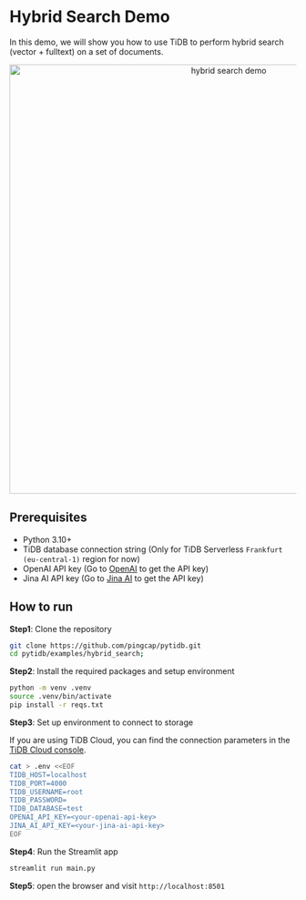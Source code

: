 # Hybrid Search Demo

In this demo, we will show you how to use TiDB to perform hybrid search (vector + fulltext) on a set of documents.

<p align="center">
    <img src="https://github.com/user-attachments/assets/4626e8c4-9ff9-45c9-b744-d649f41347db" alt="hybrid search demo" width="754"/>
</p>

## Prerequisites

* Python 3.10+
* TiDB database connection string (Only for TiDB Serverless `Frankfurt (eu-central-1)` region for now)
* OpenAI API key (Go to [OpenAI](https://platform.openai.com/api-keys) to get the API key)
* Jina AI API key (Go to [Jina AI](https://jina.ai/reranker) to get the API key)


## How to run

**Step1**: Clone the repository

```bash
git clone https://github.com/pingcap/pytidb.git
cd pytidb/examples/hybrid_search;
```

**Step2**: Install the required packages and setup environment

```bash
python -m venv .venv
source .venv/bin/activate
pip install -r reqs.txt
```

**Step3**: Set up environment to connect to storage

If you are using TiDB Cloud, you can find the connection parameters in the [TiDB Cloud console](https://tidbcloud.com/).

```bash
cat > .env <<EOF
TIDB_HOST=localhost
TIDB_PORT=4000
TIDB_USERNAME=root
TIDB_PASSWORD=
TIDB_DATABASE=test
OPENAI_API_KEY=<your-openai-api-key>
JINA_AI_API_KEY=<your-jina-ai-api-key>
EOF
```

**Step4**: Run the Streamlit app

```bash
streamlit run main.py
```

**Step5**: open the browser and visit `http://localhost:8501`
